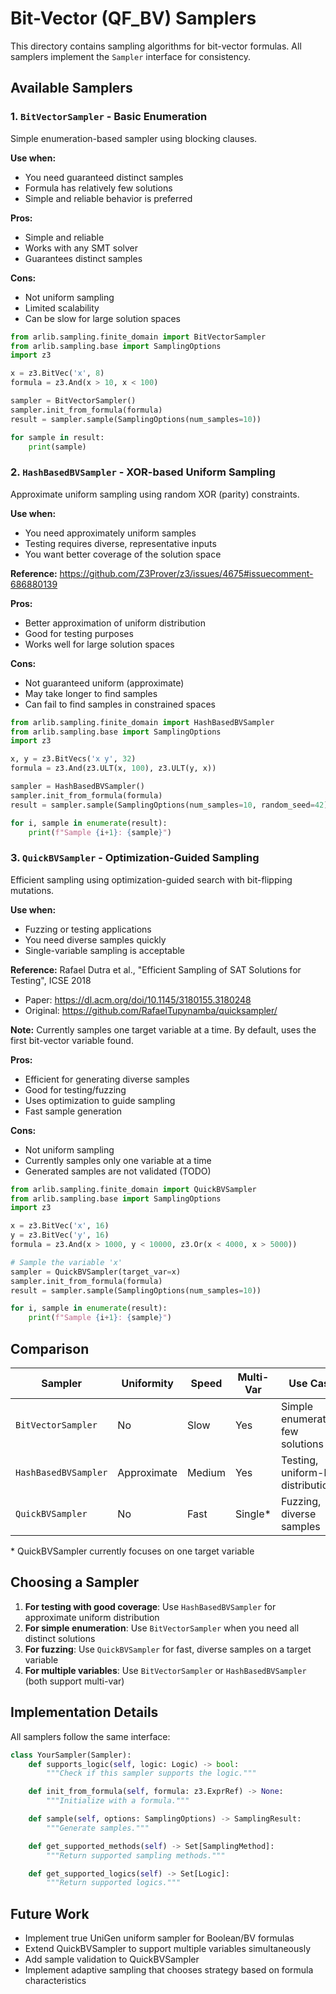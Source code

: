 # Bit-Vector (QF_BV) Samplers

This directory contains sampling algorithms for bit-vector formulas. All samplers implement the `Sampler` interface for consistency.

## Available Samplers

### 1. `BitVectorSampler` - Basic Enumeration
Simple enumeration-based sampler using blocking clauses.

**Use when:**
- You need guaranteed distinct samples
- Formula has relatively few solutions
- Simple and reliable behavior is preferred

**Pros:**
- Simple and reliable
- Works with any SMT solver
- Guarantees distinct samples

**Cons:**
- Not uniform sampling
- Limited scalability
- Can be slow for large solution spaces

```python
from arlib.sampling.finite_domain import BitVectorSampler
from arlib.sampling.base import SamplingOptions
import z3

x = z3.BitVec('x', 8)
formula = z3.And(x > 10, x < 100)

sampler = BitVectorSampler()
sampler.init_from_formula(formula)
result = sampler.sample(SamplingOptions(num_samples=10))

for sample in result:
    print(sample)
```

### 2. `HashBasedBVSampler` - XOR-based Uniform Sampling
Approximate uniform sampling using random XOR (parity) constraints.

**Use when:**
- You need approximately uniform samples
- Testing requires diverse, representative inputs
- You want better coverage of the solution space

**Reference:** https://github.com/Z3Prover/z3/issues/4675#issuecomment-686880139

**Pros:**
- Better approximation of uniform distribution
- Good for testing purposes
- Works well for large solution spaces

**Cons:**
- Not guaranteed uniform (approximate)
- May take longer to find samples
- Can fail to find samples in constrained spaces

```python
from arlib.sampling.finite_domain import HashBasedBVSampler
from arlib.sampling.base import SamplingOptions
import z3

x, y = z3.BitVecs('x y', 32)
formula = z3.And(z3.ULT(x, 100), z3.ULT(y, x))

sampler = HashBasedBVSampler()
sampler.init_from_formula(formula)
result = sampler.sample(SamplingOptions(num_samples=10, random_seed=42))

for i, sample in enumerate(result):
    print(f"Sample {i+1}: {sample}")
```

### 3. `QuickBVSampler` - Optimization-Guided Sampling
Efficient sampling using optimization-guided search with bit-flipping mutations.

**Use when:**
- Fuzzing or testing applications
- You need diverse samples quickly
- Single-variable sampling is acceptable

**Reference:** Rafael Dutra et al., "Efficient Sampling of SAT Solutions for Testing", ICSE 2018
- Paper: https://dl.acm.org/doi/10.1145/3180155.3180248
- Original: https://github.com/RafaelTupynamba/quicksampler/

**Note:** Currently samples one target variable at a time. By default, uses the first bit-vector variable found.

**Pros:**
- Efficient for generating diverse samples
- Good for testing/fuzzing
- Uses optimization to guide sampling
- Fast sample generation

**Cons:**
- Not uniform sampling
- Currently samples only one variable at a time
- Generated samples are not validated (TODO)

```python
from arlib.sampling.finite_domain import QuickBVSampler
from arlib.sampling.base import SamplingOptions
import z3

x = z3.BitVec('x', 16)
y = z3.BitVec('y', 16)
formula = z3.And(x > 1000, y < 10000, z3.Or(x < 4000, x > 5000))

# Sample the variable 'x'
sampler = QuickBVSampler(target_var=x)
sampler.init_from_formula(formula)
result = sampler.sample(SamplingOptions(num_samples=10))

for i, sample in enumerate(result):
    print(f"Sample {i+1}: {sample}")
```

## Comparison

| Sampler | Uniformity | Speed | Multi-Var | Use Case |
|---------|-----------|-------|-----------|----------|
| `BitVectorSampler` | No | Slow | Yes | Simple enumeration, few solutions |
| `HashBasedBVSampler` | Approximate | Medium | Yes | Testing, uniform-like distribution |
| `QuickBVSampler` | No | Fast | Single* | Fuzzing, diverse samples |

\* QuickBVSampler currently focuses on one target variable

## Choosing a Sampler

1. **For testing with good coverage**: Use `HashBasedBVSampler` for approximate uniform distribution
2. **For simple enumeration**: Use `BitVectorSampler` when you need all distinct solutions
3. **For fuzzing**: Use `QuickBVSampler` for fast, diverse samples on a target variable
4. **For multiple variables**: Use `BitVectorSampler` or `HashBasedBVSampler` (both support multi-var)

## Implementation Details

All samplers follow the same interface:

```python
class YourSampler(Sampler):
    def supports_logic(self, logic: Logic) -> bool:
        """Check if this sampler supports the logic."""

    def init_from_formula(self, formula: z3.ExprRef) -> None:
        """Initialize with a formula."""

    def sample(self, options: SamplingOptions) -> SamplingResult:
        """Generate samples."""

    def get_supported_methods(self) -> Set[SamplingMethod]:
        """Return supported sampling methods."""

    def get_supported_logics(self) -> Set[Logic]:
        """Return supported logics."""
```

## Future Work

- Implement true UniGen uniform sampler for Boolean/BV formulas
- Extend QuickBVSampler to support multiple variables simultaneously
- Add sample validation to QuickBVSampler
- Implement adaptive sampling that chooses strategy based on formula characteristics
